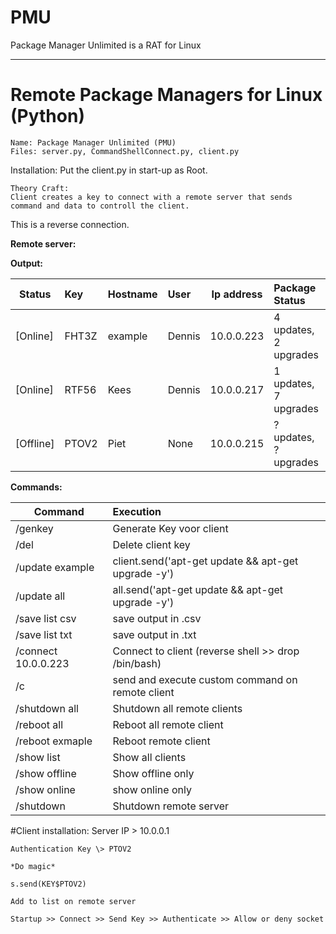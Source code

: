 # PMU
Package Manager Unlimited is a RAT for Linux

---

# Remote Package Managers for Linux (Python)

	Name: Package Manager Unlimited (PMU)
	Files: server.py, CommandShellConnect.py, client.py
  
  Installation: Put the client.py in start-up as Root.
  
	Theory Craft:
	Client creates a key to connect with a remote server that sends command and data to controll the client.
  This is a reverse connection.
	
**Remote server:**

**Output:**

| Status        | Key    | Hostname| User   |  Ip address| Package Status       |
| -------------  |:------| ------- |:-------| -----------|:---------------------|
| [Online]       | FHT3Z | example | Dennis | 10.0.0.223 | 4 updates, 2 upgrades|
| [Online]       | RTF56 | Kees    | Dennis | 10.0.0.217 | 1 updates, 7 upgrades|
| [Offline]      | PTOV2 | Piet    | None   | 10.0.0.215 | ? updates, ? upgrades|

								


**Commands:**

| Command        | Execution     |
| ------------- |:-------------|
| /genkey      | Generate Key voor client |
| /del <key>      | Delete client key|
| /update example  | client.send('apt-get update && apt-get upgrade -y')|
| /update all  | all.send('apt-get update && apt-get upgrade -y')|
| /save list csv  | save output in .csv|
| /save list txt  | save output in .txt|
| /connect 10.0.0.223  | Connect to client (reverse shell >> drop /bin/bash)|
| /c <command>  | send and execute custom command on remote client|
| /shutdown all  | Shutdown all remote clients|
| /reboot all | Reboot all remote client|
| /reboot exmaple  | Reboot remote client|
| /show list  | Show all clients|
| /show offline | Show offline only|
| /show online  | show online only|
| /shutdown  | Shutdown remote server|


#Client installation:
	Server IP \> 10.0.0.1
	
	Authentication Key \> PTOV2
	
	*Do magic*

	s.send(KEY$PTOV2)
	
	Add to list on remote server
	
	Startup >> Connect >> Send Key >> Authenticate >> Allow or deny socket
	
